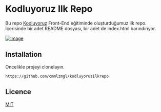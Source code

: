 # Kodluyoruz Ilk Repo

Bu repo [Kodluyoruz](kodluyoruz.org) Front-End eğitiminde oluşturduğumuz ilk repo. İçerisinde bir adet README dosyası, bir adet de index.html barındırıyor.

[![image](https://r.resimlink.com/uS79fR.png)](https://resimlink.com/uS79fR)

## Installation

Oncelikle projeyi clonelayın.

```
https://github.com/cmmlzmgl/kodluyoruzilkrepo
```
## Licence

[MIT](https://choosealicense.com/licenses/mit/)